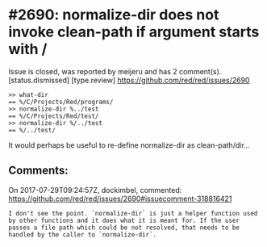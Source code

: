 
#2690: normalize-dir does not invoke clean-path if argument starts with /
================================================================================
Issue is closed, was reported by meijeru and has 2 comment(s).
[status.dismissed] [type.review]
<https://github.com/red/red/issues/2690>

```
>> what-dir
== %/C/Projects/Red/programs/
>> normalize-dir %../test
== %/C/Projects/Red/test/
>> normalize-dir %/../test
== %/../test/
```
It would perhaps be useful to re-define normalize-dir as clean-path/dir...


Comments:
--------------------------------------------------------------------------------

On 2017-07-29T09:24:57Z, dockimbel, commented:
<https://github.com/red/red/issues/2690#issuecomment-318816421>

    I don't see the point. `normalize-dir` is just a helper function used by other functions and it does what it is meant for. If the user passes a file path which could be not resolved, that needs to be handled by the caller to `normalize-dir`.


